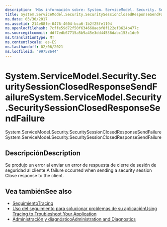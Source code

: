 ```yaml
---
description: 'Más información sobre: System. ServiceModel. Security. SecuritySessionClosedResponseSendFailure'
title: System.ServiceModel.Security.SecuritySessionClosedResponseSendFailure
ms.date: 03/30/2017
ms.assetid: 214e88fe-0476-4604-bca6-1b2f25fe1194
ms.openlocfilehash: 7cffe59d72f50f634668aebf8f122ef8624b477c
ms.sourcegitcommit: ddf7edb67715a5b9a45e3dd44536dabc153c1de0
ms.translationtype: MT
ms.contentlocale: es-ES
ms.lasthandoff: 02/06/2021
ms.locfileid: "99758644"
---
```

# <a name="systemservicemodelsecuritysecuritysessionclosedresponsesendfailure"></a><span data-ttu-id="ce7c2-103">System.ServiceModel.Security.SecuritySessionClosedResponseSendFailure</span><span class="sxs-lookup"><span data-stu-id="ce7c2-103">System.ServiceModel.Security.SecuritySessionClosedResponseSendFailure</span></span>

<span data-ttu-id="ce7c2-104">System.ServiceModel.Security.SecuritySessionClosedResponseSendFailure</span><span class="sxs-lookup"><span data-stu-id="ce7c2-104">System.ServiceModel.Security.SecuritySessionClosedResponseSendFailure</span></span>  
  
## <a name="description"></a><span data-ttu-id="ce7c2-105">Descripción</span><span class="sxs-lookup"><span data-stu-id="ce7c2-105">Description</span></span>  

 <span data-ttu-id="ce7c2-106">Se produjo un error al enviar un error de respuesta de cierre de sesión de seguridad al cliente.</span><span class="sxs-lookup"><span data-stu-id="ce7c2-106">A failure occurred when sending a security session Close response to the client.</span></span>  
  
## <a name="see-also"></a><span data-ttu-id="ce7c2-107">Vea también</span><span class="sxs-lookup"><span data-stu-id="ce7c2-107">See also</span></span>

- [<span data-ttu-id="ce7c2-108">Seguimiento</span><span class="sxs-lookup"><span data-stu-id="ce7c2-108">Tracing</span></span>](index.md)
- [<span data-ttu-id="ce7c2-109">Uso del seguimiento para solucionar problemas de su aplicación</span><span class="sxs-lookup"><span data-stu-id="ce7c2-109">Using Tracing to Troubleshoot Your Application</span></span>](using-tracing-to-troubleshoot-your-application.md)
- [<span data-ttu-id="ce7c2-110">Administración y diagnóstico</span><span class="sxs-lookup"><span data-stu-id="ce7c2-110">Administration and Diagnostics</span></span>](../index.md)
